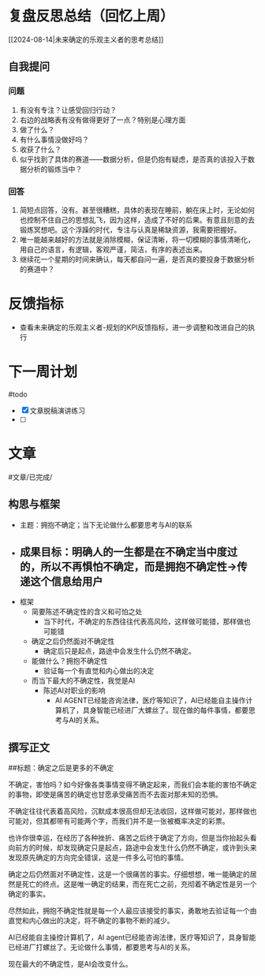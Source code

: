# 复盘反思总结（回忆上周）

[[2024-08-14|未来确定的乐观主义者的思考总结]] 

## 自我提问
### 问题

1. 有没有专注？让感受回归行动？
2. 右边的战略表有没有做得更好了一点？特别是心理方面
3. 做了什么？
4. 有什么事情没做好吗？
5. 收获了什么？
6. 似乎找到了具体的赛道——数据分析，但是仍抱有疑虑，是否真的该投入于数据分析的锻炼当中？

### 回答

1. 简短点回答，没有。甚至很糟糕，具体的表现在睡前，躺在床上时，无论如何也控制不住自己的思想乱飞，因为这样，造成了不好的后果。有意且刻意的去锻炼冥想吧。这个浮躁的时代，专注与认真是稀缺资源，我需要把握好。
2. 唯一能越来越好的方法就是消除模糊，保证清晰，将一切模糊的事情清晰化，用自己的语言，有逻辑，客观严谨，简洁，有序的表述出来。
6. 继续花一个星期的时间来确认，每天都自问一遍，是否真的要投身于数据分析的赛道中？

# 反馈指标

- 查看未来确定的乐观主义者-规划的KPI反馈指标，进一步调整和改进自己的执行

# 下一周计划
#todo 

- [x] 文章脱稿演讲练习
- [ ] 

# 文章
#文章/已完成/
## 构思与框架

- 主题：拥抱不确定；当下无论做什么都要思考与AI的联系
- 成果目标：明确人的一生都是在不确定当中度过的，所以不再惧怕不确定，而是拥抱不确定性->传递这个信息给用户
	- 
- 框架
	- 简要陈述不确定性的含义和可怕之处
		- 当下时代，不确定的东西往往代表高风险，这样做可能错，那样做也可能错
	- 确定之后仍然面对不确定性
		- 确定后只是起点，路途中会发生什么仍然不确定。
	- 能做什么？拥抱不确定性
		- 验证每一个有直觉和内心做出的决定
	- 而当下最大的不确定性，我觉是AI
		- 陈述AI对职业的影响
			- AI AGENT已经能咨询法律，医疗等知识了，AI已经能自主操作计算机了，具身智能已经进厂大螺丝了。现在做的每件事情，都要思考与AI的关系。
## 撰写正文

##标题：确定之后是更多的不确定

不确定，害怕吗？如今好像各类事情变得不确定起来，而我们会本能的害怕不确定的事物，即使是痛苦的确定也甘愿承受痛苦而不去面对那未知的恐惧。

不确定往往代表着高风险，沉默成本很高但却无法收回，这样做可能对，那样做也可能对，但其都带有可能两个字，而我们并不是一张被概率决定的彩票。

也许你很幸运，在经历了各种挫折、痛苦之后终于确定了方向，但是当你抬起头看向前方的时候，却发现确定只是起点，路途中会发生什么仍然不确定，或许到头来发现原先确定的方向完全错误，这是一件多么可怕的事情。

确定之后仍然面对不确定性，这是一个很痛苦的事实。仔细想想，唯一能确定的居然是死亡的终点。这是唯一确定的结果，而在死亡之前，充彻着不确定性是另一个确定的事实。

尽然如此，拥抱不确定性就是每一个人最应该接受的事实，勇敢地去验证每一个由直觉和内心做出的决定，将不确定的事物不断的减少。

AI已经能自主操控计算机了，AI agent已经能咨询法律，医疗等知识了，具身智能已经进厂打螺丝了。无论做什么事情，都要思考与AI的关系。

现在最大的不确定性，是AI会改变什么。





